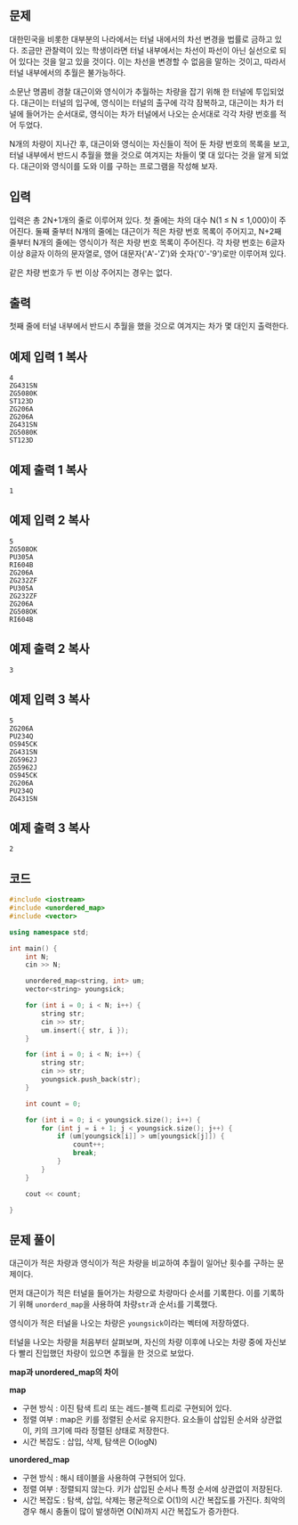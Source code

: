 ## 문제

대한민국을 비롯한 대부분의 나라에서는 터널 내에서의 차선 변경을 법률로 금하고 있다. 조금만 관찰력이 있는 학생이라면 터널 내부에서는 차선이 파선이 아닌 실선으로 되어 있다는 것을 알고 있을 것이다. 이는 차선을 변경할 수 없음을 말하는 것이고, 따라서 터널 내부에서의 추월은 불가능하다.

소문난 명콤비 경찰 대근이와 영식이가 추월하는 차량을 잡기 위해 한 터널에 투입되었다. 대근이는 터널의 입구에, 영식이는 터널의 출구에 각각 잠복하고, 대근이는 차가 터널에 들어가는 순서대로, 영식이는 차가 터널에서 나오는 순서대로 각각 차량 번호를 적어 두었다.

N개의 차량이 지나간 후, 대근이와 영식이는 자신들이 적어 둔 차량 번호의 목록을 보고, 터널 내부에서 반드시 추월을 했을 것으로 여겨지는 차들이 몇 대 있다는 것을 알게 되었다. 대근이와 영식이를 도와 이를 구하는 프로그램을 작성해 보자.

## 입력

입력은 총 2N+1개의 줄로 이루어져 있다. 첫 줄에는 차의 대수 N(1 ≤ N ≤ 1,000)이 주어진다. 둘째 줄부터 N개의 줄에는 대근이가 적은 차량 번호 목록이 주어지고, N+2째 줄부터 N개의 줄에는 영식이가 적은 차량 번호 목록이 주어진다. 각 차량 번호는 6글자 이상 8글자 이하의 문자열로, 영어 대문자('A'-'Z')와 숫자('0'-'9')로만 이루어져 있다.

같은 차량 번호가 두 번 이상 주어지는 경우는 없다.

## 출력

첫째 줄에 터널 내부에서 반드시 추월을 했을 것으로 여겨지는 차가 몇 대인지 출력한다.

## 예제 입력 1 복사

```
4
ZG431SN
ZG5080K
ST123D
ZG206A
ZG206A
ZG431SN
ZG5080K
ST123D

```

## 예제 출력 1 복사

```
1

```

## 예제 입력 2 복사

```
5
ZG508OK
PU305A
RI604B
ZG206A
ZG232ZF
PU305A
ZG232ZF
ZG206A
ZG508OK
RI604B

```

## 예제 출력 2 복사

```
3

```

## 예제 입력 3 복사

```
5
ZG206A
PU234Q
OS945CK
ZG431SN
ZG5962J
ZG5962J
OS945CK
ZG206A
PU234Q
ZG431SN

```

## 예제 출력 3 복사

```
2
```

## 코드

```cpp
#include <iostream>
#include <unordered_map>
#include <vector>

using namespace std;

int main() {
	int N;
	cin >> N;

	unordered_map<string, int> um;
	vector<string> youngsick;

	for (int i = 0; i < N; i++) {
		string str;
		cin >> str;
		um.insert({ str, i });
	}

	for (int i = 0; i < N; i++) {
		string str;
		cin >> str;
		youngsick.push_back(str);
	}

	int count = 0;

	for (int i = 0; i < youngsick.size(); i++) {
		for (int j = i + 1; j < youngsick.size(); j++) {
			if (um[youngsick[i]] > um[youngsick[j]]) {
				count++;
				break;
			}
		}
	}

	cout << count;

}
```

## 문제 풀이

대근이가 적은 차량과 영식이가 적은 차량을 비교하여 추월이 일어난 횟수를 구하는 문제이다. 

먼저 대근이가 적은 터널을 들어가는 차량으로 차량마다 순서를 기록한다. 이를 기록하기 위해 `unorderd_map`을 사용하여 차량`str`과 순서`i`를 기록했다. 

 영식이가 적은 터널을 나오는 차량은 `youngsick`이라는 벡터에 저장하였다. 

터널을 나오는 차량을 처음부터 살펴보며, 자신의 차량 이후에 나오는 차량 중에 자신보다 빨리 진입했던 차량이 있으면 추월을 한 것으로 보았다. 


**map과 unordered_map의 차이**

**map** 

- 구현 방식 : 이진 탐색 트리 또는 레드-블랙 트리로 구현되어 있다.
- 정렬 여부 : map은 키를 정렬된 순서로 유지한다. 요소들이 삽입된 순서와 상관없이, 키의 크기에 따라 정렬된 상태로 저장한다.
- 시간 복잡도 : 삽입, 삭제, 탐색은 O(logN)

**unordered_map** 

- 구현 방식 : 해시 테이블을 사용하여 구현되어 있다.
- 정렬 여부 : 정렬되지 않는다. 키가 삽입된 순서나 특정 순서에 상관없이 저장된다.
- 시간 복잡도 : 탐색, 삽입, 삭제는 평균적으로 O(1)의 시간 복잡도를 가진다. 최악의 경우 해시 충돌이 많이 발생하면 O(N)까지 시간 복잡도가 증가한다.
